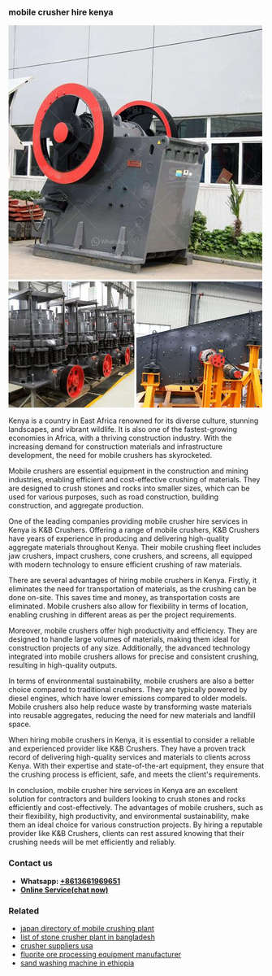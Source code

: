 <h3>mobile crusher hire kenya</h3><img src='1708587099.jpg' alt=''><p>Kenya is a country in East Africa renowned for its diverse culture, stunning landscapes, and vibrant wildlife. It is also one of the fastest-growing economies in Africa, with a thriving construction industry. With the increasing demand for construction materials and infrastructure development, the need for mobile crushers has skyrocketed.</p><p>Mobile crushers are essential equipment in the construction and mining industries, enabling efficient and cost-effective crushing of materials. They are designed to crush stones and rocks into smaller sizes, which can be used for various purposes, such as road construction, building construction, and aggregate production.</p><p>One of the leading companies providing mobile crusher hire services in Kenya is K&B Crushers. Offering a range of mobile crushers, K&B Crushers have years of experience in producing and delivering high-quality aggregate materials throughout Kenya. Their mobile crushing fleet includes jaw crushers, impact crushers, cone crushers, and screens, all equipped with modern technology to ensure efficient crushing of raw materials.</p><p>There are several advantages of hiring mobile crushers in Kenya. Firstly, it eliminates the need for transportation of materials, as the crushing can be done on-site. This saves time and money, as transportation costs are eliminated. Mobile crushers also allow for flexibility in terms of location, enabling crushing in different areas as per the project requirements.</p><p>Moreover, mobile crushers offer high productivity and efficiency. They are designed to handle large volumes of materials, making them ideal for construction projects of any size. Additionally, the advanced technology integrated into mobile crushers allows for precise and consistent crushing, resulting in high-quality outputs.</p><p>In terms of environmental sustainability, mobile crushers are also a better choice compared to traditional crushers. They are typically powered by diesel engines, which have lower emissions compared to older models. Mobile crushers also help reduce waste by transforming waste materials into reusable aggregates, reducing the need for new materials and landfill space.</p><p>When hiring mobile crushers in Kenya, it is essential to consider a reliable and experienced provider like K&B Crushers. They have a proven track record of delivering high-quality services and materials to clients across Kenya. With their expertise and state-of-the-art equipment, they ensure that the crushing process is efficient, safe, and meets the client's requirements.</p><p>In conclusion, mobile crusher hire services in Kenya are an excellent solution for contractors and builders looking to crush stones and rocks efficiently and cost-effectively. The advantages of mobile crushers, such as their flexibility, high productivity, and environmental sustainability, make them an ideal choice for various construction projects. By hiring a reputable provider like K&B Crushers, clients can rest assured knowing that their crushing needs will be met efficiently and reliably.</p><h3>Contact us</h3><ul><li><strong>Whatsapp:&nbsp;<a href="https://wa.me/8613661969651">+8613661969651</a></strong></li><li><a href="https://swt.shibang-china.com/?git&amp;zhl&amp;mobile crusher hire kenya"><strong>Online Service(chat now)</strong></a></li></ul><h3>Related</h3><ul><li><a href='japan directory of mobile crushing plant.md'>japan directory of mobile crushing plant</a></li><li><a href='list of stone crusher plant in bangladesh.md'>list of stone crusher plant in bangladesh</a></li><li><a href='crusher suppliers usa.md'>crusher suppliers usa</a></li><li><a href='fluorite ore processing equipment manufacturer.md'>fluorite ore processing equipment manufacturer</a></li><li><a href='sand washing machine in ethiopia.md'>sand washing machine in ethiopia</a></li></ul>